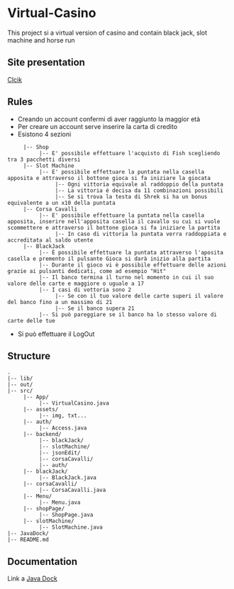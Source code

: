 # Virtual-Casino 
This project si a virtual version of casino and contain black jack, slot machine and horse run

## Site presentation
[Clcik](https://alessiodevv.github.io/Virtual-Casino/)

## Rules
- Creando un account confermi di aver raggiunto la maggior età
- Per creare un account serve inserire la carta di credito
- Esistono 4 sezioni
```
     |-- Shop
          |-- E' possibile effettuare l'acquisto di Fish scegliendo tra 3 pacchetti diversi
     |-- Slot Machine
          |-- E' possibile effettuare la puntata nella casella apposita e attraverso il bottone gioca si fa iniziare la giocata
               |-- Ogni vittoria equivale al raddoppio della puntata
               |-- La vittoria é decisa da 11 combinazioni possibili
               |-- Se si trova la testa di Shrek si ha un bonus equivalente a un x10 della puntata
     |-- Corsa Cavalli
          |-- E' possibile effettuare la puntata nella casella apposita, inserire nell'apposita casella il cavallo su cui si vuole scommettere e attraverso il bottone gioca si fa iniziare la partita
               |-- In caso di vittoria la puntata verra raddoppiata e accreditata al saldo utente
     |-- BlackJack
          |-- É possibile effettuare la puntata attraverso l'aposita casella e premento il pulsante Gioca si darà inizio alla partita
          |-- Durante il gioco vi è possibile effettuare delle azioni grazie ai pulsanti dedicati, come ad esempio "Hit"
          |-- Il banco termina il turno nel momento in cui il suo valore delle carte e maggiore o uguale a 17 
          |-- I casi di vottoria sono 2
               |-- Se con il tuo valore delle carte superi il valore del banco fino a un massimo di 21
               |-- Se il banco supera 21
          |-- Si può pareggiare se il banco ha lo stesso valore di carte delle tue
```
- Si può effettuare il LogOut

## Structure
```
.
|-- lib/
|-- out/
|-- src/
     |-- App/
          |-- VirtualCasino.java
     |-- assets/
          |-- img, txt...
     |-- auth/
          |-- Access.java
     |-- backend/
          |-- blackJack/
          |-- slotMachine/
          |-- jsonEdit/
          |-- corsaCavalli/
          |-- auth/
     |-- blackJack/
          |-- BlackJack.java
     |-- corsaCavalli/
          |-- CorsaCavalli.java
     |-- Menu/
          |-- Menu.java
     |-- shopPage/
          |-- ShopPage.java
     |-- slotMachine/
          |-- SlotMachine.java
|-- JavaDock/
|-- README.md
```

## Documentation
Link a [Java Dock](https://alessiodevv.github.io/Virtual-Casino/JavaDoc/)
